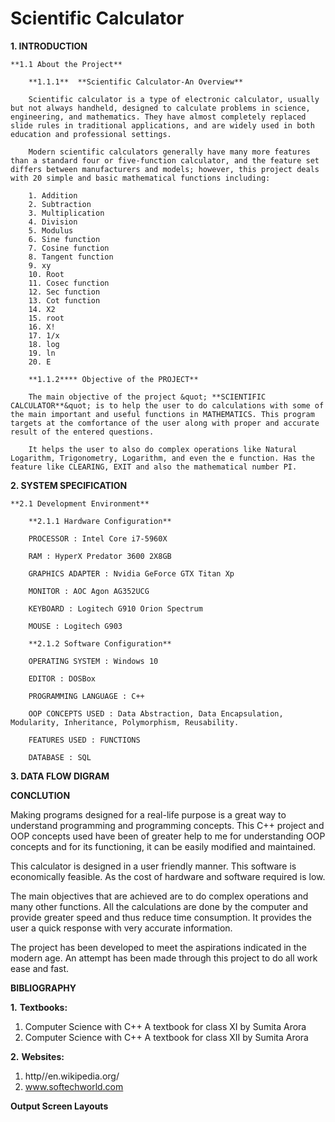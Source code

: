 # Scientific Calculator

**1. INTRODUCTION**

	**1.1 About the Project**

		**1.1.1**  **Scientific Calculator-An Overview**

		Scientific calculator is a type of electronic calculator, usually but not always handheld, designed to calculate problems in science, engineering, and mathematics. They have almost completely replaced slide rules in traditional applications, and are widely used in both education and professional settings.

		Modern scientific calculators generally have many more features than a standard four or five-function calculator, and the feature set differs between manufacturers and models; however, this project deals with 20 simple and basic mathematical functions including:

		1. Addition
		2. Subtraction
		3. Multiplication
		4. Division
		5. Modulus
		6. Sine function 
		7. Cosine function 
		8. Tangent function 
		9. xy 
		10. Root
		11. Cosec function
		12. Sec function
		13. Cot function
		14. X2
		15. root
		16. X!
		17. 1/x
		18. log
		19. ln
		20. E

		**1.1.2**** Objective of the PROJECT**

		The main objective of the project &quot; **SCIENTIFIC CALCULATOR**&quot; is to help the user to do calculations with some of the main important and useful functions in MATHEMATICS. This program targets at the comfortance of the user along with proper and accurate result of the entered questions.

		It helps the user to also do complex operations like Natural Logarithm, Trigonometry, Logarithm, and even the e function. Has the feature like CLEARING, EXIT and also the mathematical number PI.

**2. SYSTEM SPECIFICATION**

	**2.1 Development Environment**

		**2.1.1 Hardware Configuration**

		PROCESSOR : Intel Core i7-5960X

		RAM : HyperX Predator 3600 2X8GB

		GRAPHICS ADAPTER : Nvidia GeForce GTX Titan Xp

		MONITOR : AOC Agon AG352UCG

		KEYBOARD : Logitech G910 Orion Spectrum

		MOUSE : Logitech G903

		**2.1.2 Software Configuration**

		OPERATING SYSTEM : Windows 10

		EDITOR : DOSBox

		PROGRAMMING LANGUAGE : C++

		OOP CONCEPTS USED : Data Abstraction, Data Encapsulation, Modularity, Inheritance, Polymorphism, Reusability.

		FEATURES USED : FUNCTIONS
	
		DATABASE : SQL

**3. DATA FLOW DIGRAM**





**CONCLUTION**

Making programs designed for a real-life purpose is a great way to understand programming and programming concepts. This C++ project and OOP concepts used have been of greater help to me for understanding OOP concepts and for its functioning, it can be easily modified and maintained.

This calculator is designed in a user friendly manner. This software is economically feasible. As the cost of hardware and software required is low.

The main objectives that are achieved are to do complex operations and many other functions. All the calculations are done by the computer and provide greater speed and thus reduce time consumption. It provides the user a quick response with very accurate information.

The project has been developed to meet the aspirations indicated in the modern age. An attempt has been made through this project to do all work ease and fast.

**BIBLIOGRAPHY**

**1.**  **Textbooks:**

1. Computer Science with C++ A textbook for class XI by Sumita Arora
2. Computer Science with C++ A textbook for class XII by Sumita Arora

**2.**  **Websites:**

1. http//en.wikipedia.org/
2. www.softechworld.com



**Output Screen Layouts**

